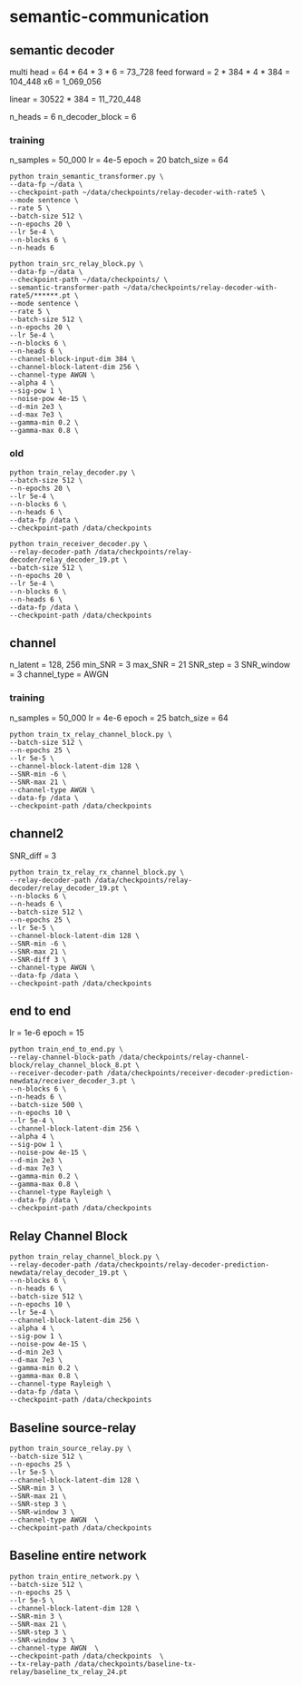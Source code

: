 # semantic-communication

## semantic decoder

multi head = 64 * 64 * 3 * 6 = 73_728
feed forward = 2 * 384 * 4 * 384 = 104_448
x6 = 1_069_056

linear = 30522 * 384 = 11_720_448

n_heads = 6
n_decoder_block = 6

### training
n_samples = 50_000
lr =  4e-5
epoch = 20
batch_size = 64


```
python train_semantic_transformer.py \
--data-fp ~/data \
--checkpoint-path ~/data/checkpoints/relay-decoder-with-rate5 \
--mode sentence \
--rate 5 \
--batch-size 512 \
--n-epochs 20 \
--lr 5e-4 \
--n-blocks 6 \
--n-heads 6
```

```
python train_src_relay_block.py \
--data-fp ~/data \
--checkpoint-path ~/data/checkpoints/ \
--semantic-transformer-path ~/data/checkpoints/relay-decoder-with-rate5/******.pt \
--mode sentence \
--rate 5 \
--batch-size 512 \
--n-epochs 20 \
--lr 5e-4 \
--n-blocks 6 \
--n-heads 6 \
--channel-block-input-dim 384 \
--channel-block-latent-dim 256 \
--channel-type AWGN \
--alpha 4 \
--sig-pow 1 \
--noise-pow 4e-15 \
--d-min 2e3 \
--d-max 7e3 \
--gamma-min 0.2 \
--gamma-max 0.8 \
```

### old
```
python train_relay_decoder.py \
--batch-size 512 \
--n-epochs 20 \
--lr 5e-4 \
--n-blocks 6 \
--n-heads 6 \
--data-fp /data \
--checkpoint-path /data/checkpoints
```


```
python train_receiver_decoder.py \
--relay-decoder-path /data/checkpoints/relay-decoder/relay_decoder_19.pt \
--batch-size 512 \
--n-epochs 20 \
--lr 5e-4 \
--n-blocks 6 \
--n-heads 6 \
--data-fp /data \
--checkpoint-path /data/checkpoints
```


## channel
n_latent = 128, 256
min_SNR = 3
max_SNR = 21
SNR_step = 3
SNR_window = 3
channel_type = AWGN

### training
n_samples = 50_000
lr = 4e-6
epoch = 25
batch_size = 64

```
python train_tx_relay_channel_block.py \
--batch-size 512 \
--n-epochs 25 \
--lr 5e-5 \
--channel-block-latent-dim 128 \
--SNR-min -6 \
--SNR-max 21 \
--channel-type AWGN \
--data-fp /data \
--checkpoint-path /data/checkpoints
```


## channel2
SNR_diff = 3

```
python train_tx_relay_rx_channel_block.py \
--relay-decoder-path /data/checkpoints/relay-decoder/relay_decoder_19.pt \
--n-blocks 6 \
--n-heads 6 \
--batch-size 512 \
--n-epochs 25 \
--lr 5e-5 \
--channel-block-latent-dim 128 \
--SNR-min -6 \
--SNR-max 21 \
--SNR-diff 3 \
--channel-type AWGN \
--data-fp /data \
--checkpoint-path /data/checkpoints
```

## end to end
lr = 1e-6
epoch = 15

```
python train_end_to_end.py \
--relay-channel-block-path /data/checkpoints/relay-channel-block/relay_channel_block_8.pt \
--receiver-decoder-path /data/checkpoints/receiver-decoder-prediction-newdata/receiver_decoder_3.pt \
--n-blocks 6 \
--n-heads 6 \
--batch-size 500 \
--n-epochs 10 \
--lr 5e-4 \
--channel-block-latent-dim 256 \
--alpha 4 \
--sig-pow 1 \
--noise-pow 4e-15 \
--d-min 2e3 \
--d-max 7e3 \
--gamma-min 0.2 \
--gamma-max 0.8 \
--channel-type Rayleigh \
--data-fp /data \
--checkpoint-path /data/checkpoints
```

## Relay Channel Block
```
python train_relay_channel_block.py \
--relay-decoder-path /data/checkpoints/relay-decoder-prediction-newdata/relay_decoder_19.pt \
--n-blocks 6 \
--n-heads 6 \
--batch-size 512 \
--n-epochs 10 \
--lr 5e-4 \
--channel-block-latent-dim 256 \
--alpha 4 \
--sig-pow 1 \
--noise-pow 4e-15 \
--d-min 2e3 \
--d-max 7e3 \
--gamma-min 0.2 \
--gamma-max 0.8 \
--channel-type Rayleigh \
--data-fp /data \
--checkpoint-path /data/checkpoints
```

## Baseline source-relay
```
python train_source_relay.py \
--batch-size 512 \
--n-epochs 25 \
--lr 5e-5 \
--channel-block-latent-dim 128 \
--SNR-min 3 \
--SNR-max 21 \
--SNR-step 3 \
--SNR-window 3 \
--channel-type AWGN  \
--checkpoint-path /data/checkpoints
 ```

## Baseline entire network
```
python train_entire_network.py \
--batch-size 512 \
--n-epochs 25 \
--lr 5e-5 \
--channel-block-latent-dim 128 \
--SNR-min 3 \
--SNR-max 21 \
--SNR-step 3 \
--SNR-window 3 \
--channel-type AWGN  \
--checkpoint-path /data/checkpoints  \
--tx-relay-path /data/checkpoints/baseline-tx-relay/baseline_tx_relay_24.pt
```

